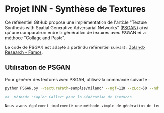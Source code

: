 # Projet INN - Synthèse de Textures

Ce référentiel GitHub propose une implémentation de l'article "Texture Synthesis with Spatial Generative Adversarial Networks" ([PSGAN](https://arxiv.org/abs/1705.06566)) ainsi qu'une comparaison entre la génération de textures avec PSGAN et la méthode "Collage and Paste".

Le code de PSGAN est adapté à partir du référentiel suivant : [Zalando Research - Famos](https://github.com/zalandoresearch/famos/tree/master).

## Utilisation de PSGAN

Pour générer des textures avec PSGAN, utilisez la commande suivante :

```bash
python PSGAN.py --texturePath=samples/milano/ --ngf=120 --zLoc=50 --ndf=120 --nDep=5 --nDepD=5 --batchSize=16

##  Méthode "Copier Coller" pour la Génération de Textures

Nous avons également implémenté une méthode simple de génération de textures avec du copier celler. Cette méthode consiste à découper des morceaux de la texture d'origine et à les coller de manière aléatoire pour créer une nouvelle texture.

